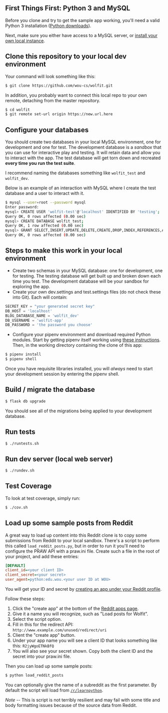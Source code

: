 ## First Things First: Python 3 and MySQL

Before you clone and try to get the sample app working, you'll need a valid Python 3 installation ([Python downloads](https://www.python.org/downloads/)).

Next, make sure you either have access to a MySQL server, or [install your own local instance](https://dev.mysql.com/downloads/mysql/).

## Clone this repository to your local dev environment

Your command will look something like this:

``` sh
$ git clone https://github.com/wou-cs/wolfit.git
```

In addition, you probably want to connect this local repo to your own remote, detaching from the master repository.

``` sh
$ cd wolfit
$ git remote set-url origin https://new.url.here
```

## Configure your databases

You should create two databases in your local MySQL environment, one for development and one for test. The development database is a *sandbox* that you can use for interactive play and testing. It will retain data and allow you to interact with the app. The test database will get torn down and recreated **every time you run the test suite**.

I recommend naming the databases something like `wolfit_test` and `wolfit_dev`.

Below is an example of an interaction with MySQL where I create the test database and a user to interact with it.

``` sh
$ mysql --user=root --password mysql
Enter password:
mysql> CREATE USER 'wolfit-test'@'localhost' IDENTIFIED BY 'testing';
Query OK, 0 rows affected (0.00 sec)
mysql> CREATE DATABASE wolfit_test;
Query OK, 1 row affected (0.00 sec)
mysql> GRANT SELECT,INSERT,UPDATE,DELETE,CREATE,DROP,INDEX,REFERENCES,ALTER ON wolfit_test.* TO 'wolfit-test'@'localhost';
Query OK, 0 rows affected (0.00 sec)
```

## Steps to make this work in your local environment

* Create two schemas in your MySQL database: one for development, one for testing. The testing database will get built up and broken down each time you test. The development database will be your sandbox for exploring the app.
* Create your own dev.settings and test.settings files (do not check these into Git). Each will contain:

``` py
SECRET_KEY = "your generated secret key"
DB_HOST = 'localhost'
BLOG_DATABASE_NAME = 'wolfit_dev'
DB_USERNAME = 'wolfit-app'
DB_PASSWORD = 'the password you choose'
```

* Configure your pipenv environment and download required Python modules. Start by getting pipenv itself working using [these instructions](https://pipenv.readthedocs.io/en/latest/). Then, in the working directory containing the clone of this app:

``` sh
$ pipenv install
$ pipenv shell
```

Once you have requisite libraries installed, you will *always* need to start your development session by entering the pipenv shell.

## Build / migrate the database

``` sh
$ flask db upgrade
```

You should see all of the migrations being applied to your development database.

## Run tests

``` sh
$ ./runtests.sh
```

## Run dev server (local web server)

``` sh
$ ./rundev.sh
```


## Test Coverage

To look at test coverage, simply run:

``` sh
$ ./cov.sh
```

## Load up some sample posts from Reddit

A great way to load up content into this Reddit clone is to copy some submissions from Reddit to your local sandbox. There's a script to perform this called `load_reddit_posts.py`, but in order to run it you'll need to configure the PRAW API with a praw.ini file. Create such a file in the root of your project, and add these entries:

``` ini
[DEFAULT]
client_id=<your client ID>
client_secret=<your secret>
user_agent=python:edu.wou.<your user ID at WOU>
```

You will get your ID and secret by [creating an app under your Reddit profile](https://www.reddit.com/prefs/apps).

Follow these steps:

1. Click the "create app" at the bottom of the [Reddit apps page](https://www.reddit.com/prefs/apps).
2. Give it a name you will recognize, such as "Load posts for Wolfit".
3. Select the script option.
4. Fill in this for the redirect API: `http://www.example.com/unused/redirect/uri`
5. Client the "create app" button.
6. Under your app name you will see a client ID that looks something like this: `R2jyWgoETNkBfQ`
7. You will also see your secret shown. Copy both the client ID and the secret into your praw.ini file.

Then you can load up some sample posts:

``` sh
$ python load_reddit_posts
```

You can optionally give the name of a subreddit as the first parameter. By default the script will load from [`/r/learnpython`](https://www.reddit.com/r/learnpython/).

*Note* -- This is script is not terribly resilient and may fail with some title and body formatting issues because of the source data from Reddit.